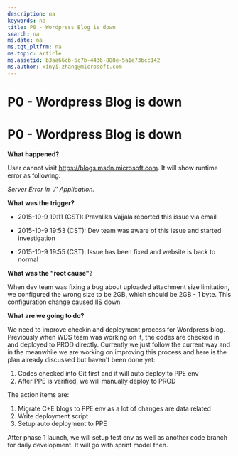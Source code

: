 ```yaml
---
description: na
keywords: na
title: P0 - Wordpress Blog is down
search: na
ms.date: na
ms.tgt_pltfrm: na
ms.topic: article
ms.assetid: b3aa66cb-6c7b-4436-888e-5a1e73bcc142
ms.author: xinyi.zhang@microsoft.com
---
```

# P0 - Wordpress Blog is down
P0 - Wordpress Blog is down
====

**What happened?**

User cannot visit https://blogs.msdn.microsoft.com. It will show runtime error as following:

*Server Error in '/' Application.*

**What was the trigger?**

* 2015-10-9 19:11 (CST): Pravalika Vajjala reported this issue via email 

* 2015-10-9 19:53 (CST): Dev team was aware of this issue and started investigation

* 2015-10-9 19:55 (CST): Issue has been fixed and website is back to normal


**What was the "root cause"?**

When dev team was fixing a bug about uploaded attachment size limitation, we configured the wrong size to be 2GB, which should be 2GB - 1 byte. This configuration change caused IIS down.


**What are we going to do?**

We need to improve checkin and deployment process for Wordpress blog. Previously when WDS team was working on it, the codes are checked in and deployed to PROD directly. Currently we just follow the current way and in the meanwhile we are working on improving this process and here is the plan already discussed but haven't been done yet:
1. Codes checked into Git first and it will auto deploy to PPE env
2. After PPE is verified, we will manually deploy to PROD

The action items are:
1. Migrate C+E blogs to PPE env as a lot of changes are data related
2. Write deployment script
3. Setup auto deployment to PPE

After phase 1 launch, we will setup test env as well as another code branch for daily development. It will go with sprint model then.



  
